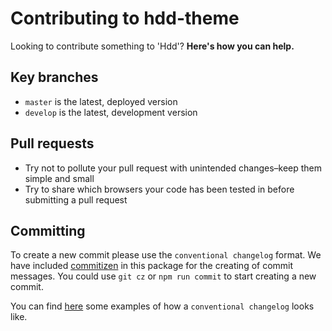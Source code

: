 # Contributing to hdd-theme

Looking to contribute something to 'Hdd'? **Here's how you can help.**

## Key branches

-   `master` is the latest, deployed version
-   `develop` is the latest, development version

## Pull requests

-   Try not to pollute your pull request with unintended changes–keep them simple and small
-   Try to share which browsers your code has been tested in before submitting a pull request

## Committing

To create a new commit please use the `conventional changelog` format.
We have included [commitizen](https://github.com/commitizen/cz-cli) in this package for the creating of commit messages. You could use `git cz` or `npm run commit` to start creating a new commit.

You can find [here](https://github.com/bcoe/conventional-changelog-standard/blob/master/convention.md) some examples of how a `conventional changelog` looks like.
